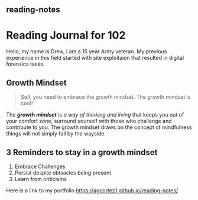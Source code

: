 ## reading-notes
# Reading Journal for 102

Hello, my name is Drew, I am a 15 year Army veteran. My previous experience in this field started with site exploitaion that resulted in digital forensics tasks. 

##  Growth Mindset 
> Self, you need to embrace the growth mindset. The growth mindset is cool!

The <em><strong>growth mindset</strong></em> is <em> a way of thinking and living</em> that keeps you out of your comfort zone, surround yourself with those who challenge and contribute to you. The growth mindset draws on the concept of mindfulness things will not simply fall by the wayside.



## 3 Reminders to stay in a growth mindset

<ol>
  <li>Embrace Challenges<li>
  Persist despite obtsacles being present<li>
  Learn from criticisms
  </ol>



Here is a link to my portfolio https://agcortez1.github.io/reading-notes/
